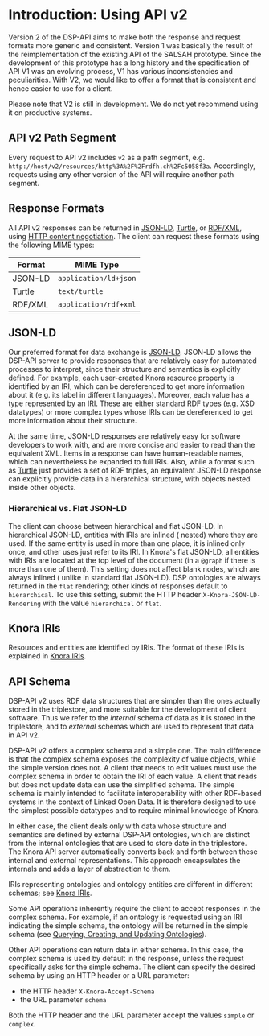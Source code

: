 <!---
Copyright © 2015-2021 the contributors (see Contributors.md).

This file is part of DSP — DaSCH Service Platform.

DSP is free software: you can redistribute it and/or modify
it under the terms of the GNU Affero General Public License as published
by the Free Software Foundation, either version 3 of the License, or
(at your option) any later version.

DSP is distributed in the hope that it will be useful,
but WITHOUT ANY WARRANTY; without even the implied warranty of
MERCHANTABILITY or FITNESS FOR A PARTICULAR PURPOSE.  See the
GNU Affero General Public License for more details.

You should have received a copy of the GNU Affero General Public
License along with DSP. If not, see <http://www.gnu.org/licenses/>.
-->

# Introduction: Using API v2

Version 2 of the DSP-API aims to make both the response and request formats more generic and consistent. Version 1 was
basically the result of the reimplementation of the existing API of the SALSAH prototype. Since the development of this
prototype has a long history and the specification of API V1 was an evolving process, V1 has various inconsistencies and
peculiarities. With V2, we would like to offer a format that is consistent and hence easier to use for a client.

Please note that V2 is still in development. We do not yet recommend using it on productive systems.

## API v2 Path Segment

Every request to API v2 includes `v2` as a path segment, e.g.
`http://host/v2/resources/http%3A%2F%2Frdfh.ch%2Fc5058f3a`. Accordingly, requests using any other version of the API
will require another path segment.

## Response Formats

All API v2 responses can be returned in
[JSON-LD](https://json-ld.org/spec/latest/json-ld/),
[Turtle](https://www.w3.org/TR/turtle/), or [RDF/XML](https://www.w3.org/TR/rdf-syntax-grammar/), using
[HTTP content negotiation](https://tools.ietf.org/html/rfc7231#section-5.3.2). The client can request these formats
using the following MIME types:

| Format  | MIME Type             |
|---------|-----------------------|
| JSON-LD | `application/ld+json` |
| Turtle  | `text/turtle`         |
| RDF/XML | `application/rdf+xml` |

## JSON-LD

Our preferred format for data exchange is
[JSON-LD](https://json-ld.org/spec/latest/json-ld/). JSON-LD allows the DSP-API server to provide responses that are
relatively easy for automated processes to interpret, since their structure and semantics is explicitly defined. For
example, each user-created Knora resource property is identified by an IRI, which can be dereferenced to get more
information about it (e.g. its label in different languages). Moreover, each value has a type represented by an IRI.
These are either standard RDF types (e.g. XSD datatypes) or more complex types whose IRIs can be dereferenced to get
more information about their structure.

At the same time, JSON-LD responses are relatively easy for software developers to work with, and are more concise and
easier to read than the equivalent XML. Items in a response can have human-readable names, which can nevertheless be
expanded to full IRIs. Also, while a format such as
[Turtle](https://www.w3.org/TR/turtle/) just provides a set of RDF triples, an equivalent JSON-LD response can
explicitly provide data in a hierarchical structure, with objects nested inside other objects.

### Hierarchical vs. Flat JSON-LD

The client can choose between hierarchical and flat JSON-LD. In hierarchical JSON-LD, entities with IRIs are inlined (
nested) where they are used. If the same entity is used in more than one place, it is inlined only once, and other uses
just refer to its IRI. In Knora's flat JSON-LD, all entities with IRIs are located at the top level of the document (in
a `@graph` if there is more than one of them). This setting does not affect blank nodes, which are always inlined (
unlike in standard flat JSON-LD). DSP ontologies are always returned in the `flat` rendering; other kinds of responses
default to `hierarchical`. To use this setting, submit the HTTP header
`X-Knora-JSON-LD-Rendering` with the value `hierarchical` or `flat`.

## Knora IRIs

Resources and entities are identified by IRIs. The format of these IRIs is explained in [Knora IRIs](knora-iris.md).

## API Schema

DSP-API v2 uses RDF data structures that are simpler than the ones actually stored in the triplestore, and more suitable
for the development of client software. Thus we refer to the *internal* schema of data as it is stored in the
triplestore, and to *external* schemas which are used to represent that data in API v2.

DSP-API v2 offers a complex schema and a simple one. The main difference is that the complex schema exposes the
complexity of value objects, while the simple version does not. A client that needs to edit values must use the complex
schema in order to obtain the IRI of each value. A client that reads but does not update data can use the simplified
schema. The simple schema is mainly intended to facilitate interoperability with other RDF-based systems in the context
of Linked Open Data. It is therefore designed to use the simplest possible datatypes and to require minimal knowledge of
Knora.

In either case, the client deals only with data whose structure and semantics are defined by external DSP-API
ontologies, which are distinct from the internal ontologies that are used to store date in the triplestore. The Knora
API server automatically converts back and forth between these internal and external representations. This approach
encapsulates the internals and adds a layer of abstraction to them.

IRIs representing ontologies and ontology entities are different in different schemas; see [Knora IRIs](knora-iris.md).

Some API operations inherently require the client to accept responses in the complex schema. For example, if an ontology
is requested using an IRI indicating the simple schema, the ontology will be returned in the simple schema (see
[Querying, Creating, and Updating Ontologies](ontology-information.md)).

Other API operations can return data in either schema. In this case, the complex schema is used by default in the
response, unless the request specifically asks for the simple schema. The client can specify the desired schema by using
an HTTP header or a URL parameter:

- the HTTP header `X-Knora-Accept-Schema`
- the URL parameter `schema`

Both the HTTP header and the URL parameter accept the values `simple` or
`complex`.

